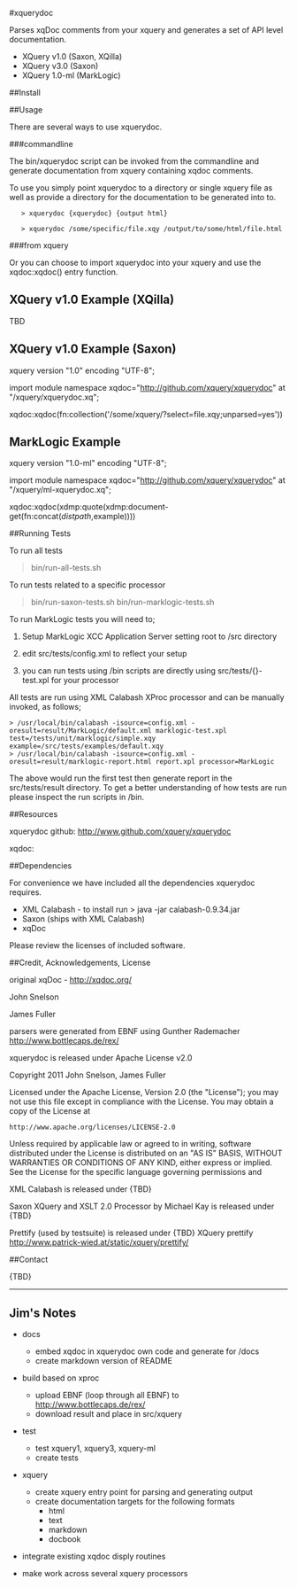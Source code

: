 #xquerydoc

Parses xqDoc comments from your xquery and generates a set of API
level documentation.


  * XQuery v1.0 (Saxon, XQilla)
  * XQuery v3.0 (Saxon)
  * XQuery 1.0-ml (MarkLogic)


##Install



##Usage

There are several ways to use xquerydoc.

###commandline

The  bin/xquerydoc script can be invoked from the commandline and
generate documentation from xquery containing xqdoc comments.

To use you simply point xquerydoc to a directory or single xquery file
as well as provide a directory for the documentation to be generated
into to.

```
   > xquerydoc {xquerydoc} {output html}
```


```
   > xquerydoc /some/specific/file.xqy /output/to/some/html/file.html
```

###from xquery





Or you can choose to import xquerydoc into your xquery and use the
xqdoc:xqdoc() entry function.


   XQuery v1.0 Example (XQilla)
   ---------------------------

   TBD


   XQuery v1.0 Example (Saxon)
   ---------------------------

   xquery version "1.0" encoding "UTF-8";

   import module namespace xqdoc="http://github.com/xquery/xquerydoc" at "/xquery/xquerydoc.xq";

   xqdoc:xqdoc(fn:collection('/some/xquery/?select=file.xqy;unparsed=yes')) 


   MarkLogic Example
   -----------------

   xquery version "1.0-ml" encoding "UTF-8";

   import module namespace xqdoc="http://github.com/xquery/xquerydoc" at "/xquery/ml-xquerydoc.xq";

   xqdoc:xqdoc(xdmp:quote(xdmp:document-get(fn:concat($distpath,$example)))) 



##Running Tests


To run all tests

   > bin/run-all-tests.sh

To run tests related to a specific processor

   > bin/run-saxon-tests.sh 
   > bin/run-marklogic-tests.sh

To run MarkLogic tests you will need to;

   1) Setup MarkLogic XCC Application Server setting root to /src directory

   2) edit src/tests/config.xml to reflect your setup

   3) you can run tests using /bin scripts are directly using
   src/tests/{}-test.xpl for your processor

All tests are run using XML Calabash XProc processor and can be
manually invoked, as follows;

    > /usr/local/bin/calabash -isource=config.xml -oresult=result/MarkLogic/default.xml marklogic-test.xpl test=/tests/unit/marklogic/simple.xqy example=/src/tests/examples/default.xqy
    > /usr/local/bin/calabash -isource=config.xml -oresult=result/marklogic-report.html report.xpl processor=MarkLogic

The above would run the first test then generate report in the
src/tests/result directory. To get a better understanding of how tests
are run please inspect the run scripts in /bin.



##Resources

xquerydoc github: http://www.github.com/xquery/xquerydoc

xqdoc: 


##Dependencies

For convenience we have included all the dependencies xquerydoc
requires.

  * XML Calabash - to install run > java -jar calabash-0.9.34.jar
  * Saxon (ships with XML Calabash)
  * xqDoc 

Please review the licenses of included software.



##Credit, Acknowledgements, License

original xqDoc - http://xqdoc.org/

John Snelson

James Fuller

parsers were generated from EBNF using Gunther Rademacher http://www.bottlecaps.de/rex/

xquerydoc is released under Apache License v2.0

Copyright 2011 John Snelson, James Fuller

Licensed under the Apache License, Version 2.0 (the "License");
you may not use this file except in compliance with the License.
You may obtain a copy of the License at

    http://www.apache.org/licenses/LICENSE-2.0

Unless required by applicable law or agreed to in writing, software
distributed under the License is distributed on an "AS IS" BASIS,
WITHOUT WARRANTIES OR CONDITIONS OF ANY KIND, either express or implied.
See the License for the specific language governing permissions and

XML Calabash is released under {TBD}

Saxon XQuery and XSLT 2.0 Processor by Michael Kay is released under {TBD}

Prettify (used by testsuite) is released under {TBD}
XQuery prettify http://www.patrick-wied.at/static/xquery/prettify/



##Contact


{TBD}









--------------------------------

Jim's Notes
-----------

* docs
  * embed xqdoc in xquerydoc own code and generate for /docs
  * create markdown version of README

* build based on xproc
  * upload EBNF (loop through all EBNF) to http://www.bottlecaps.de/rex/ 
  * download result and place in src/xquery
  
* test
  * test xquery1, xquery3, xquery-ml
  * create tests 

* xquery
  * create xquery entry point for parsing and generating output
  * create documentation targets for the following formats
    * html
    * text
    * markdown
    * docbook

* integrate existing xqdoc disply routines

* make work across several xquery processors

